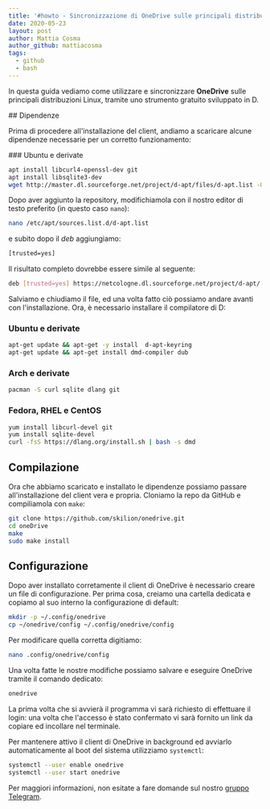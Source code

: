 ```yaml
---
title: '#howto - Sincronizzazione di OneDrive sulle principali distribuzioni Linux'
date: 2020-05-23
layout: post
author: Mattia Cosma
author_github: mattiacosma
tags:
  - github  
  - bash
---
```

In questa guida vediamo come utilizzare e sincronizzare **OneDrive** sulle principali distribuzioni Linux, tramite uno strumento gratuito sviluppato in D.

## Dipendenze

Prima di procedere all'installazione del client, andiamo a scaricare alcune dipendenze necessarie per un corretto funzionamento:

### Ubuntu e derivate

```bash
apt install libcurl4-openssl-dev git
apt install libsqlite3-dev
wget http://master.dl.sourceforge.net/project/d-apt/files/d-apt.list -O /etc/apt/sources.list.d/d-apt.list
```

Dopo aver aggiunto la repository, modifichiamola con il nostro editor di testo preferito (in questo caso `nano`):

```bash
nano /etc/apt/sources.list.d/d-apt.list
```

e subito dopo il *deb* aggiungiamo:

```bash
[trusted=yes]
```

Il risultato completo dovrebbe essere simile al seguente:

```bash
deb [trusted=yes] https://netcologne.dl.sourceforge.net/project/d-apt/ d-apt main
```

Salviamo e chiudiamo il file, ed una volta fatto ciò possiamo andare avanti con l'installazione. Ora, è necessario installare il compilatore di D:

### Ubuntu e derivate

```bash
apt-get update && apt-get -y install  d-apt-keyring
apt-get update && apt-get install dmd-compiler dub
```

### Arch e derivate

```bash
pacman -S curl sqlite dlang git
```

### Fedora, RHEL e CentOS

```bash
yum install libcurl-devel git
yum install sqlite-devel
curl -fsS https://dlang.org/install.sh | bash -s dmd
```

## Compilazione

Ora che abbiamo scaricato e installato le dipendenze possiamo passare all'installazione del client vera e propria. Cloniamo la repo da GitHub e compiliamola con `make`:

```bash
git clone https://github.com/skilion/onedrive.git
cd oneDrive
make
sudo make install
```

## Configurazione

Dopo aver installato corretamente il client di OneDrive è necessario creare un file di configurazione. Per prima cosa, creiamo una cartella dedicata e copiamo al suo interno la configurazione di default:

```bash
mkdir -p ~/.config/onedrive
cp ~/onedrive/config ~/.config/onedrive/config
```

Per modificare quella corretta digitiamo:

```bash
nano .config/onedrive/config
```

Una volta fatte le nostre modifiche possiamo salvare e eseguire OneDrive tramite il comando dedicato:

```bash
onedrive
```

La prima volta che si avvierà il programma vi sarà richiesto di effettuare il login: una volta che l'accesso è stato confermato vi sarà fornito un link da copiare ed incollare nel terminale.

Per mantenere attivo il client di OneDrive in background ed avviarlo automaticamente al boot del sistema utilizziamo `systemctl`:

```bash
systemctl --user enable onedrive
systemctl --user start onedrive
```

Per maggiori informazioni, non esitate a fare domande sul nostro [gruppo Telegram](https://t.me/linuxpeople).